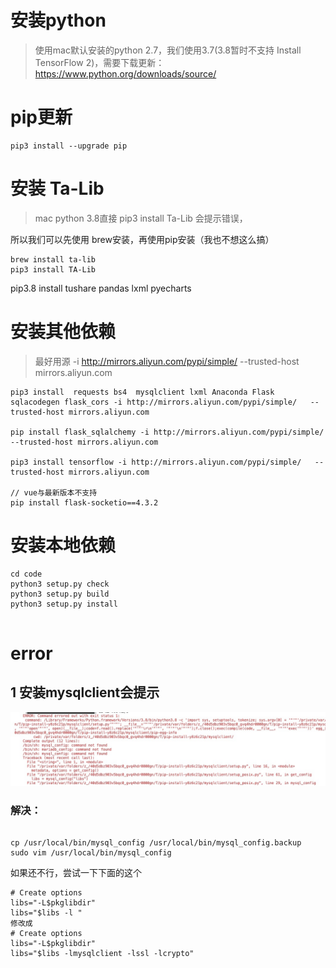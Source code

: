 # 安装python
> 使用mac默认安装的python 2.7，我们使用3.7(3.8暂时不支持 Install TensorFlow 2)，需要下载更新：https://www.python.org/downloads/source/
# pip更新
````
pip3 install --upgrade pip
````

# 安装 Ta-Lib
> mac python 3.8直接 pip3 install Ta-Lib 会提示错误，

所以我们可以先使用 brew安装，再使用pip安装（我也不想这么搞）
```
brew install ta-lib
pip3 install TA-Lib
```

pip3.8 install tushare pandas lxml pyecharts

# 安装其他依赖
> 最好用源 -i http://mirrors.aliyun.com/pypi/simple/   --trusted-host mirrors.aliyun.com
```
pip3 install  requests bs4  mysqlclient lxml Anaconda Flask sqlacodegen flask_cors -i http://mirrors.aliyun.com/pypi/simple/   --trusted-host mirrors.aliyun.com

pip install flask_sqlalchemy -i http://mirrors.aliyun.com/pypi/simple/   --trusted-host mirrors.aliyun.com

pip3 install tensorflow -i http://mirrors.aliyun.com/pypi/simple/   --trusted-host mirrors.aliyun.com

// vue与最新版本不支持
pip install flask-socketio==4.3.2 
```

# 安装本地依赖
> 
```
cd code
python3 setup.py check
python3 setup.py build
python3 setup.py install


```



# error
## 1 安装mysqlclient会提示
![](../img/1.png)
### 解决：
```

cp /usr/local/bin/mysql_config /usr/local/bin/mysql_config.backup 
sudo vim /usr/local/bin/mysql_config 
```
如果还不行，尝试一下下面的这个
```
# Create options 
libs="-L$pkglibdir"
libs="$libs -l "
修改成
# Create options 
libs="-L$pkglibdir"
libs="$libs -lmysqlclient -lssl -lcrypto"
```